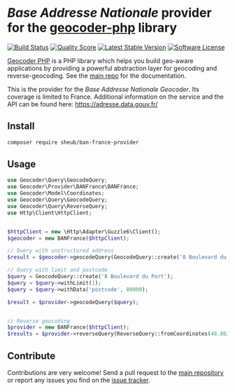 # *Base Addresse Nationale* provider for the [geocoder-php](https://github.com/geocoder-php/Geocoder) library
[![Build Status](https://travis-ci.org/sheub/BANFrance-provider.svg?branch=master)](https://travis-ci.org/sheub/BANFrance-provider)
[![Quality Score](https://img.shields.io/scrutinizer/g/sheub/BANFrance-provider.svg?style=flat-square)](https://scrutinizer-ci.com/g/sheub/BANFrance-provider)
[![Latest Stable Version](https://poser.pugx.org/sheub/ban-france-provider/v/stable)](https://packagist.org/packages/sheub/ban-france-provider)
[![Software License](https://img.shields.io/badge/license-MIT-brightgreen.svg?style=flat-square)](LICENSE)


[Geocoder PHP](https://github.com/geocoder-php/Geocoder) is a PHP library which helps you build geo-aware applications by providing a powerful abstraction layer for geocoding and reverse-geocoding. See the [main repo](https://github.com/geocoder-php/Geocoder) for the documentation.

This is the provider for the *Base Addresse Nationale Geocoder*. Its coverage is limited to France. Additional information on the service and the API can be found here: https://adresse.data.gouv.fr/

## Install

```bash
composer require sheub/ban-france-provider
```

## Usage

```php
use Geocoder\Query\GeocodeQuery;
use Geocoder\Provider\BANFrance\BANFrance;
use Geocoder\Model\Coordinates;
use Geocoder\Query\GeocodeQuery;
use Geocoder\Query\ReverseQuery;
use Http\Client\HttpClient;


$httpClient = new \Http\Adapter\Guzzle6\Client();
$geocoder = new BANFrance($httpClient);

// Query with unstructured address
$result = $geocoder->geocodeQuery(GeocodeQuery::create('8 Boulevard du Port 80000 Amiens'));

// Query with limit and postcode
$query = GeocodeQuery::create('8 Boulevard du Port');
$query = $query->withLimit(1);
$query = $query->withData('postcode', 80000);

$result = $provider->geocodeQuery($query);


// Reverse geocoding
$provider = new BANFrance($httpClient);
$results = $provider->reverseQuery(ReverseQuery::fromCoordinates(48.8632156, 2.3887722));

```

## Contribute

Contributions are very welcome! Send a pull request to the [main repository](https://github.com/sheub/BANFrance-provider) or 
report any issues you find on the [issue tracker](https://github.com/sheub/BANFrance-provider/issues).
